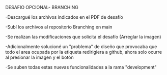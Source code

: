  DESAFIO OPCIONAL- BRANCHING 

 -Descargué los archivos indicados en el PDF de desafío

 -Subí los archivos al repositorio Branching en main 

 -Se realizan las modificaciones que solicita el desafío (Arreglar la imagen)

 -Adicionalmente solucioné un "problema" de diseño que provocaba que todo el area ocupada por la etiqueta <a> redirigiera a github, ahora solo ocurre al presionar la imagen y el botón

 -Se suben todas estas nuevas funcionalidades a la rama "development"
